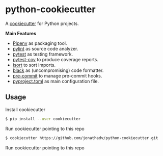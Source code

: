 # python-cookiecutter

A [cookiecutter](https://github.com/cookiecutter/cookiecutter) for Python projects.

**Main Features**
* [Pipenv](https://github.com/pypa/pipenv) as packaging tool.
* [pylint](https://github.com/PyCQA/pylint) as source code analyzer.
* [pytest](https://github.com/pytest-dev/pytest) as testing framework.
* [pytest-cov](https://github.com/pytest-dev/pytest-cov) to produce coverage reports.
* [isort](https://github.com/timothycrosley/isort) to sort imports.
* [black](https://github.com/psf/black) as (uncompromising) code formatter.
* [pre-commit](https://pre-commit.com/) to manage pre-commit hooks.
* [pyproject.toml](https://pip.pypa.io/en/stable/reference/build-system/pyproject-toml/) as main configuration file.


## Usage

Install cookiecutter
```bash
$ pip install --user cookiecutter
```

Run cookiecutter pointing to this repo
```bash
$ cookiecutter https://github.com/jonathadv/python-cookiecutter.git
```

Run cookiecutter pointing to this repo


